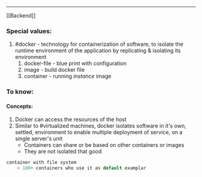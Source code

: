 ***
[[Backend]]
### Special values:
1. #docker - technology for containerization of software, to isolate the runtime environment of the application by replicating & isolating its environment 
	1. docker-file - blue print with configuration 
	2. image - build docker file 
	3. container - running *instance* image 

### To know:

#### Concepts:
1. Docker can access the resources of the host 
2. Similar to #virtualized  machines, docker isolates software in it's own, settled, environment to enable multiple deployment of service, on a single server's unit
	- Containers can share or be based on other containers or images
	- They are not isolated that good 
```go 
container with file system 
	> 100+ containers who use it as default examplar 
```